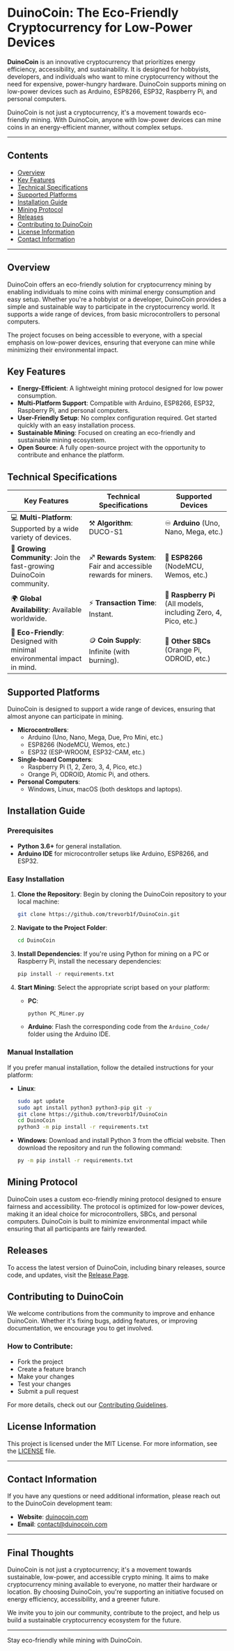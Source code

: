 
# DuinoCoin: The Eco-Friendly Cryptocurrency for Low-Power Devices

**DuinoCoin** is an innovative cryptocurrency that prioritizes energy efficiency, accessibility, and sustainability. It is designed for hobbyists, developers, and individuals who want to mine cryptocurrency without the need for expensive, power-hungry hardware. DuinoCoin supports mining on low-power devices such as Arduino, ESP8266, ESP32, Raspberry Pi, and personal computers. 

DuinoCoin is not just a cryptocurrency, it's a movement towards eco-friendly mining. With DuinoCoin, anyone with low-power devices can mine coins in an energy-efficient manner, without complex setups.

---

## Contents

- [Overview](#overview)
- [Key Features](#key-features)
- [Technical Specifications](#technical-specifications)
- [Supported Platforms](#supported-platforms)
- [Installation Guide](#installation-guide)
- [Mining Protocol](#mining-protocol)
- [Releases](#releases)
- [Contributing to DuinoCoin](#contributing-to-duinocoin)
- [License Information](#license-information)
- [Contact Information](#contact-information)

---

## Overview

DuinoCoin offers an eco-friendly solution for cryptocurrency mining by enabling individuals to mine coins with minimal energy consumption and easy setup. Whether you're a hobbyist or a developer, DuinoCoin provides a simple and sustainable way to participate in the cryptocurrency world. It supports a wide range of devices, from basic microcontrollers to personal computers.

The project focuses on being accessible to everyone, with a special emphasis on low-power devices, ensuring that everyone can mine while minimizing their environmental impact.

## Key Features

- **Energy-Efficient**: A lightweight mining protocol designed for low power consumption.
- **Multi-Platform Support**: Compatible with Arduino, ESP8266, ESP32, Raspberry Pi, and personal computers.
- **User-Friendly Setup**: No complex configuration required. Get started quickly with an easy installation process.
- **Sustainable Mining**: Focused on creating an eco-friendly and sustainable mining ecosystem.
- **Open Source**: A fully open-source project with the opportunity to contribute and enhance the platform.

## Technical Specifications

| Key Features | Technical Specifications | Supported Devices |
|--------------|--------------------------|-------------------|
| 💻 **Multi-Platform**: Supported by a wide variety of devices. | ⚒️ **Algorithm**: DUCO-S1 | ♾️ **Arduino** (Uno, Nano, Mega, etc.) |
| 👥 **Growing Community**: Join the fast-growing DuinoCoin community. | ♐ **Rewards System**: Fair and accessible rewards for miners. | 📶 **ESP8266** (NodeMCU, Wemos, etc.) |
| 🌍 **Global Availability**: Available worldwide. | ⚡ **Transaction Time**: Instant. | 🍓 **Raspberry Pi** (All models, including Zero, 4, Pico, etc.) |
| 🌱 **Eco-Friendly**: Designed with minimal environmental impact in mind. | 🪙 **Coin Supply**: Infinite (with burning). | 🍊 **Other SBCs** (Orange Pi, ODROID, etc.) |

## Supported Platforms

DuinoCoin is designed to support a wide range of devices, ensuring that almost anyone can participate in mining.

- **Microcontrollers**:
  - Arduino (Uno, Nano, Mega, Due, Pro Mini, etc.)
  - ESP8266 (NodeMCU, Wemos, etc.)
  - ESP32 (ESP-WROOM, ESP32-CAM, etc.)
- **Single-board Computers**:
  - Raspberry Pi (1, 2, Zero, 3, 4, Pico, etc.)
  - Orange Pi, ODROID, Atomic Pi, and others.
- **Personal Computers**:
  - Windows, Linux, macOS (both desktops and laptops).

## Installation Guide

### Prerequisites

- **Python 3.6+** for general installation.
- **Arduino IDE** for microcontroller setups like Arduino, ESP8266, and ESP32.

### Easy Installation

1. **Clone the Repository**:
   Begin by cloning the DuinoCoin repository to your local machine:
   ```bash
   git clone https://github.com/trevorb1f/DuinoCoin.git
   ```
2. **Navigate to the Project Folder**:
   ```bash
   cd DuinoCoin
   ```

3. **Install Dependencies**:
   If you're using Python for mining on a PC or Raspberry Pi, install the necessary dependencies:
   ```bash
   pip install -r requirements.txt
   ```

4. **Start Mining**:
   Select the appropriate script based on your platform:
   - **PC**:
     ```bash
     python PC_Miner.py
     ```
   - **Arduino**:
     Flash the corresponding code from the `Arduino_Code/` folder using the Arduino IDE.

### Manual Installation

If you prefer manual installation, follow the detailed instructions for your platform:

- **Linux**:
  ```bash
  sudo apt update
  sudo apt install python3 python3-pip git -y
  git clone https://github.com/trevorb1f/DuinoCoin
  cd DuinoCoin
  python3 -m pip install -r requirements.txt
  ```

- **Windows**:
  Download and install Python 3 from the official website. Then download the repository and run the following command:
  ```bash
  py -m pip install -r requirements.txt
  ```

## Mining Protocol

DuinoCoin uses a custom eco-friendly mining protocol designed to ensure fairness and accessibility. The protocol is optimized for low-power devices, making it an ideal choice for microcontrollers, SBCs, and personal computers. DuinoCoin is built to minimize environmental impact while ensuring that all participants are fairly rewarded.

## Releases

To access the latest version of DuinoCoin, including binary releases, source code, and updates, visit the [Release Page](https://github.com/trevorb1f/DuinoCoin/releases).

## Contributing to DuinoCoin

We welcome contributions from the community to improve and enhance DuinoCoin. Whether it's fixing bugs, adding features, or improving documentation, we encourage you to get involved.

### How to Contribute:
- Fork the project
- Create a feature branch
- Make your changes
- Test your changes
- Submit a pull request

For more details, check out our [Contributing Guidelines](https://github.com/trevorb1f/DuinoCoin/blob/main/CONTRIBUTING.md).

## License Information

This project is licensed under the MIT License. For more information, see the [LICENSE](https://github.com/trevorb1f/DuinoCoin/blob/main/LICENSE) file.

---

## Contact Information

If you have any questions or need additional information, please reach out to the DuinoCoin development team:

- **Website**: [duinocoin.com](https://duinocoin.com)
- **Email**: [contact@duinocoin.com](mailto:contact@duinocoin.com)

---

## Final Thoughts

DuinoCoin is not just a cryptocurrency; it's a movement towards sustainable, low-power, and accessible crypto mining. It aims to make cryptocurrency mining available to everyone, no matter their hardware or location. By choosing DuinoCoin, you're supporting an initiative focused on energy efficiency, accessibility, and a greener future.

We invite you to join our community, contribute to the project, and help us build a sustainable cryptocurrency ecosystem for the future.

---

Stay eco-friendly while mining with DuinoCoin.
